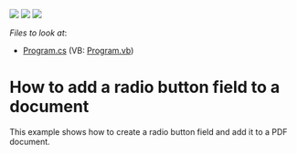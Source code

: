 <!-- default badges list -->
![](https://img.shields.io/endpoint?url=https://codecentral.devexpress.com/api/v1/VersionRange/128595296/17.1.3%2B)
[![](https://img.shields.io/badge/Open_in_DevExpress_Support_Center-FF7200?style=flat-square&logo=DevExpress&logoColor=white)](https://supportcenter.devexpress.com/ticket/details/T494168)
[![](https://img.shields.io/badge/📖_How_to_use_DevExpress_Examples-e9f6fc?style=flat-square)](https://docs.devexpress.com/GeneralInformation/403183)
<!-- default badges end -->
<!-- default file list -->
*Files to look at*:

* [Program.cs](./CS/AddRadioButtonField/Program.cs) (VB: [Program.vb](./VB/AddRadioButtonField/Program.vb))
<!-- default file list end -->
# How to add a radio button field to a document


This example shows how to create a radio button field and add it to a PDF document.

<br/>


